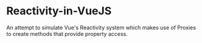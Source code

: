 # Reactivity-in-VueJS

An attempt to simulate Vue's Reactivity system which makes use of Proxies to create methods that provide property access. 
